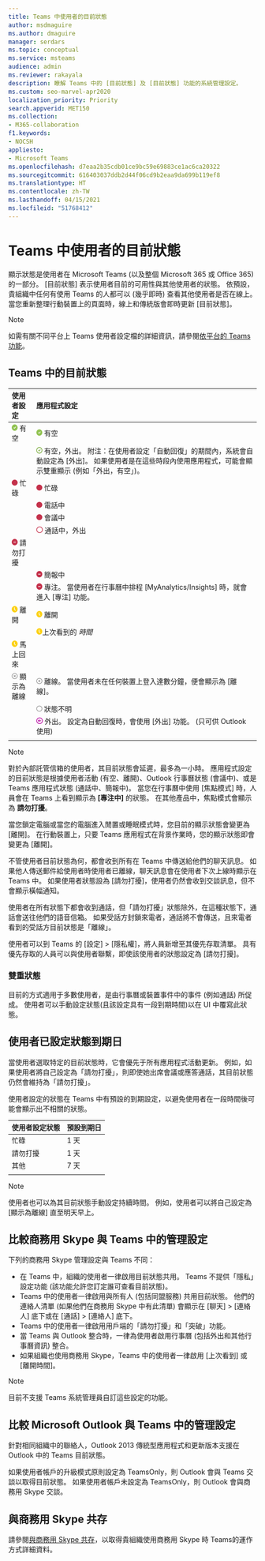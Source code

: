```yaml
---
title: Teams 中使用者的目前狀態
author: msdmaguire
ms.author: dmaguire
manager: serdars
ms.topic: conceptual
ms.service: msteams
audience: admin
ms.reviewer: rakayala
description: 瞭解 Teams 中的 [目前狀態] 及 [目前狀態] 功能的系統管理設定。
ms.custom: seo-marvel-apr2020
localization_priority: Priority
search.appverid: MET150
ms.collection:
- M365-collaboration
f1.keywords:
- NOCSH
appliesto:
- Microsoft Teams
ms.openlocfilehash: d7eaa2b35cdb01ce9bc59e69883ce1ac6ca20322
ms.sourcegitcommit: 616403037ddb2d44f06cd9b2eaa9da699b119ef8
ms.translationtype: HT
ms.contentlocale: zh-TW
ms.lasthandoff: 04/15/2021
ms.locfileid: "51768412"
---
```

# <a name="user-presence-in-teams"></a>Teams 中使用者的目前狀態

顯示狀態是使用者在 Microsoft Teams (以及整個 Microsoft 365 或 Office 365) 的一部分。 [目前狀態] 表示使用者目前的可用性與其他使用者的狀態。 依預設，貴組織中任何有使用 Teams 的人都可以 (幾乎即時) 查看其他使用者是否在線上。 當您重新整理行動裝置上的頁面時，線上和傳統版會即時更新 [目前狀態]。

 > [!Note]
 > 如需有關不同平台上 Teams 使用者設定檔的詳細資訊，請參閱[依平台的 Teams 功能](https://support.microsoft.com/office/teams-features-by-platform-debe7ff4-7db4-4138-b7d0-fcc276f392d3)。

## <a name="presence-states-in-teams"></a>Teams 中的目前狀態

|使用者設定|應用程式設定|
|:--- |:---|
| ![實心圓圈綠色核取記號，表示目前狀態為有空](media/Presence_Available.png) 有空|![實心圓圈綠色核取記號，表示目前狀態為有空](media/Presence_Available.png) 有空|
|| ![空心圓圈綠色核取記號，表示外出並有空](media/Presence_Available_OOF.png) 有空，外出。 附注：在使用者設定「自動回復」的期間內，系統會自動設定為 [外出]。 如果使用者是在這些時段內使用應用程式，可能會顯示雙重顯示 (例如「外出，有空」)。 |
|  ![紅色實心圓圈，表示忙碌](media/Presence_Busy.png) 忙碌 |  ![紅色實心圓圈，表示忙碌](media/Presence_Busy.png) 忙碌  |
|| ![紅色實心圓圈，表示通話中忙碌](media/Presence_Busy.png) 電話中|
|| ![紅色實心圓圈，表示會議中忙碌](media/Presence_Busy.png) 會議中 |
|| ![紅色空心圓圈，表示忙碌](media/Presence_Busy_OOF.png) 通話中，外出|
|  ![紅色圓圈加白線，表示請勿打擾](media/Presence_DND.png) 請勿打擾 ||
|| ![紅色圓圈加白線，表示簡報中](media/Presence_DND.png) 簡報中|
|| ![紅色圓圈加白線，表示專注](media/Presence_DND.png) 專注。 當使用者在行事曆中排程 [MyAnalytics/Insights] 時，就會進入 [專注] 功能。|
| ![黃色時鐘圖示，表示離開](media/Presence_Away.png) 離開| ![黃色時鐘圖示，表示離開](media/Presence_Away.png) 離開|
|| ![黃色時鐘圖示，表示離開](media/Presence_Away.png)上次看到的 *時間*|
|![黃色時鐘圖示，表示離開，馬上回來](media/Presence_Away.png) 馬上回來| |
|![灰色圓圈帶 x，表示離線](media/Presence_Offline.png) 顯示為離線|![灰色圓圈帶 x，表示離線](media/Presence_Offline.png) 離線。  當使用者未在任何裝置上登入達數分鐘，便會顯示為 [離線]。 | |
|| ![空心灰色圓圈，表示狀態不明](media/Presence_Unknown.png) 狀態不明|
|| ![紫色圓圈加箭號，表示外出](media/Presence_OOF.png) 外出。 設定為自動回復時，會使用 [外出] 功能。 (只可供 Outlook 使用) |
|||
 > [!Note]
 > 對於內部託管信箱的使用者，其目前狀態會延遲，最多為一小時。
應用程式設定的目前狀態是根據使用者活動 (有空、離開)、Outlook 行事曆狀態 (會議中)、或是 Teams 應用程式狀態 (通話中、簡報中)。 當您在行事曆中使用 [焦點模式] 時，人員會在 Teams 上看到顯示為 **[專注中]** 的狀態。 在其他產品中，焦點模式會顯示為 **請勿打擾**。

當您鎖定電腦或當您的電腦進入閒置或睡眠模式時，您目前的顯示狀態會變更為 [離開]。 在行動裝置上，只要 Teams 應用程式在背景作業時，您的顯示狀態即會變更為 [離開]。

不管使用者目前狀態為何，都會收到所有在 Teams 中傳送給他們的聊天訊息。 如果他人傳送郵件給使用者時使用者已離線，聊天訊息會在使用者下次上線時顯示在 Teams 中。 如果使用者狀態設為 [請勿打擾]，使用者仍然會收到交談訊息，但不會顯示橫幅通知。

使用者在所有狀態下都會收到通話，但「請勿打擾」狀態除外，在這種狀態下，通話會送往他們的語音信箱。 如果受話方封鎖來電者，通話將不會傳送，且來電者看到的受話方目前狀態是「離線」。

使用者可以到 Teams 的 [設定]  >  [隱私權]，將人員新增至其優先存取清單。 具有優先存取的人員可以與使用者聯繫，即使該使用者的狀態設定為 [請勿打擾]。

### <a name="dual-presence"></a>雙重狀態

  目前的方式適用于多數使用者，是由行事曆或裝置事件中的事件 (例如通話) 所促成。 使用者可以手動設定狀態(且該設定具有一段到期時間)以在 UI 中覆寫此狀態。

## <a name="user-configured-states-expiration"></a>使用者已設定狀態到期日

當使用者選取特定的目前狀態時，它會優先于所有應用程式活動更新。 例如，如果使用者將自己設定為「請勿打擾」，則即使她出席會議或應答通話，其目前狀態仍然會維持為「請勿打擾」。

使用者設定的狀態在 Teams 中有預設的到期設定，以避免使用者在一段時間後可能會顯示出不相關的狀態。

|使用者設定狀態|預設到期日|
|:--- |:---|
| 忙碌|1 天|
| 請勿打擾|1 天|
| 其他|7 天|
|||

> [!NOTE]
> 使用者也可以為其目前狀態手動設定持續時間。 例如，使用者可以將自己設定為 [顯示為離線] 直至明天早上。

## <a name="admin-settings-in-teams-compared-to-skype-for-business"></a>比較商務用 Skype 與 Teams 中的管理設定

下列的商務用 Skype 管理設定與 Teams 不同：

- 在 Teams 中，組織的使用者一律啟用目前狀態共用。 Teams 不提供「隱私」設定功能 (該功能允許您訂定誰可查看目前狀態)。
- Teams 中的使用者一律啟用與所有人 (包括同盟服務) 共用目前狀態。 他們的連絡人清單 (如果他們在商務用 Skype 中有此清單) 會顯示在 [聊天] > [連絡人] 底下或在 [通話] > [連絡人] 底下。
- Teams 中的使用者一律啟用用戶端的「請勿打擾」和「突破」功能。
- 當 Teams 與 Outlook 整合時，一律為使用者啟用行事曆 (包括外出和其他行事曆資訊) 整合。
- 如果組織也使用商務用 Skype，Teams 中的使用者一律啟用 [上次看到] 或 [離開時間]。

> [!NOTE]
> 目前不支援 Teams 系統管理員自訂這些設定的功能。

## <a name="admin-settings-in-teams-compared-to-microsoft-outlook"></a>比較 Microsoft Outlook 與 Teams 中的管理設定

針對相同組織中的聯絡人，Outlook 2013 傳統型應用程式和更新版本支援在 Outlook 中的 Teams 目前狀態。

如果使用者帳戶的升級模式原則設定為 TeamsOnly，則 Outlook 會與 Teams 交談以取得目前狀態。 如果使用者帳戶未設定為 TeamsOnly，則 Outlook 會與商務用 Skype 交談。

## <a name="coexistence-with-skype-for-business"></a>與商務用 Skype 共存

請參閱[與商務用 Skype 共存](coexistence-chat-calls-presence.md)，以取得貴組織使用商務用 Skype 時 Teams的運作方式詳細資料。
